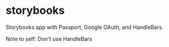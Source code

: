 # storybooks

Storybooks app with Passport, Google OAuth, and HandleBars.

Note to self: Don't use HandleBars
